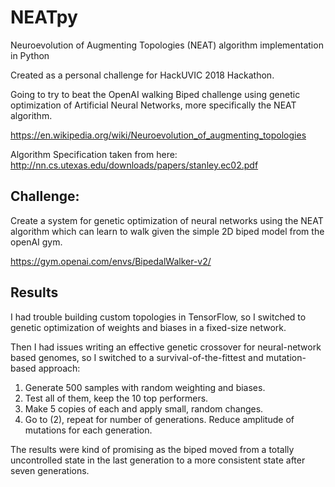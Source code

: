 # NEATpy
Neuroevolution of Augmenting Topologies (NEAT) algorithm implementation in Python

Created as a personal challenge for HackUVIC 2018 Hackathon.

Going to try to beat the OpenAI walking Biped challenge using genetic optimization of Artificial Neural Networks, more specifically the NEAT algorithm.

https://en.wikipedia.org/wiki/Neuroevolution_of_augmenting_topologies

Algorithm Specification taken from here:
http://nn.cs.utexas.edu/downloads/papers/stanley.ec02.pdf

## Challenge:

Create a system for genetic optimization of neural networks using the NEAT algorithm which can learn to walk given the simple 2D biped model from the openAI gym.

https://gym.openai.com/envs/BipedalWalker-v2/

## Results

I had trouble building custom topologies in TensorFlow, so I switched to genetic optimization of weights and biases in a fixed-size network. 

Then I had issues writing an effective genetic crossover for neural-network based genomes, so I switched to a survival-of-the-fittest and mutation-based approach:

  1) Generate 500 samples with random weighting and biases.
  2) Test all of them, keep the 10 top performers.
  3) Make 5 copies of each and apply small, random changes.
  4) Go to (2), repeat for number of generations. Reduce amplitude of mutations for each generation.

The results were kind of promising as the biped moved from a totally uncontrolled state in the last generation to a more consistent state after seven generations.

